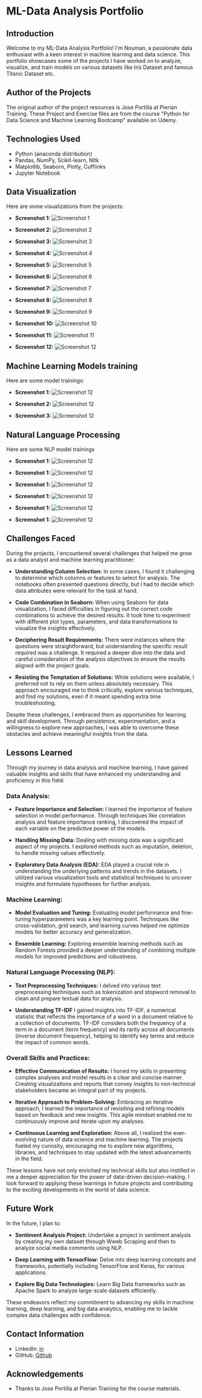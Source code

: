 # ML-Data Analysis Portfolio

## Introduction
Welcome to my ML-Data Analysis Portfolio! I'm Nouman, a passionate data enthusiast with a keen interest in machine learning and data science. This portfolio showcases some of the projects I have worked on to analyze, visualize, and train models on various datasets like Iris Dataset and famous Titanic Dataset etc.

## Author of the Projects
The original author of the project resources is Jose Portilla at Pierian Training. These Project and Exercise files are from the course "Python for Data Science and Machine Learning Bootcamp" available on Udemy.

## Technologies Used
- Python (anaconda distribution)
- Pandas, NumPy, Scikit-learn, Nltk
- Matplotlib, Seaborn, Plotly, Cufflinks
- Jupyter Notebook

## Data Visualization
Here are some visualizations from the projects:

- **Screenshot 1:**
  ![Screenshot 1](Screenshots/2024-04-15%20(4).png)

- **Screenshot 2:**
  ![Screenshot 2](Screenshots/2024-04-15%20(5).png)

- **Screenshot 3:**
  ![Screenshot 3](Screenshots/2024-04-15%20(6).png)

- **Screenshot 4:**
  ![Screenshot 4](Screenshots/2024-04-15%20(7).png)

- **Screenshot 5:**
  ![Screenshot 5](Screenshots/2024-04-15%20(8).png)

- **Screenshot 6:**
  ![Screenshot 6](Screenshots/2024-04-15%20(9).png)

- **Screenshot 7:**
  ![Screenshot 7](Screenshots/2024-04-15%20(10).png)

- **Screenshot 8:**
  ![Screenshot 8](Screenshots/2024-04-15%20(11).png)

- **Screenshot 9:**
  ![Screenshot 9](Screenshots/2024-04-15%20(12).png)

- **Screenshot 10:**
  ![Screenshot 10](Screenshots/2024-04-15%20(13).png)

- **Screenshot 11:**
  ![Screenshot 11](Screenshots/2024-04-15%20(14).png)

- **Screenshot 12:**
  ![Screenshot 12](Screenshots/2024-04-15%20(15).png)

## Machine Learning Models training
Here are some model trainings:

- **Screenshot 1:**
  ![Screenshot 12](Screenshots/2024-04-15%20(16).png)
  
- **Screenshot 2:**
  ![Screenshot 12](Screenshots/2024-04-15%20(17).png)

- **Screenshot 3:**
  ![Screenshot 12](Screenshots/2024-04-15%20(18).png)

## Natural Language Processing
Here are some NLP model trainings

- **Screenshot 1:**
  ![Screenshot 12](Screenshots/2024-04-15%20(19).png)

- **Screenshot 1:**
  ![Screenshot 12](Screenshots/2024-04-15%20(20).png)

- **Screenshot 1:**
  ![Screenshot 12](Screenshots/2024-04-15%20(21).png)

- **Screenshot 1:**
  ![Screenshot 12](Screenshots/2024-04-15%20(22).png)

- **Screenshot 1:**
  ![Screenshot 12](Screenshots/2024-04-15%20(23).png)

- **Screenshot 1:**
  ![Screenshot 12](Screenshots/2024-04-15%20(24).png)

## Challenges Faced
During the projects, I encountered several challenges that helped me grow as a data analyst and machine learning practitioner:

- **Understanding Column Selection:**
  In some cases, I found it challenging to determine which columns or features to select for analysis. The notebooks often presented questions directly, but I had to decide which data attributes were relevant for the task at hand.

- **Code Combination in Seaborn:**
  When using Seaborn for data visualization, I faced difficulties in figuring out the correct code combinations to achieve the desired results. It took time to experiment with different plot types, parameters, and data transformations to visualize the insights effectively.

- **Deciphering Result Requirements:**
  There were instances where the questions were straightforward, but understanding the specific result required was a challenge. It required a deeper dive into the data and careful consideration of the analysis objectives to ensure the results aligned with the project goals.

- **Resisting the Temptation of Solutions:**
  While solutions were available, I preferred not to rely on them unless absolutely necessary. This approach encouraged me to think critically, explore various techniques, and find my solutions, even if it meant spending extra time troubleshooting.

Despite these challenges, I embraced them as opportunities for learning and skill development. Through persistence, experimentation, and a willingness to explore new approaches, I was able to overcome these obstacles and achieve meaningful insights from the data.

## Lessons Learned

Through my journey in data analysis and machine learning, I have gained valuable insights and skills that have enhanced my understanding and proficiency in this field:

### Data Analysis:
- **Feature Importance and Selection:**
  I learned the importance of feature selection in model performance. Through techniques like correlation analysis and feature importance ranking, I discovered the impact of each variable on the predictive power of the models.

- **Handling Missing Data:**
  Dealing with missing data was a significant aspect of my projects. I explored methods such as imputation, deletion, to handle missing values effectively.

- **Exploratory Data Analysis (EDA):**
  EDA played a crucial role in understanding the underlying patterns and trends in the datasets. I utilized various visualization tools and statistical techniques to uncover insights and formulate hypotheses for further analysis.

### Machine Learning:
- **Model Evaluation and Tuning:**
  Evaluating model performance and fine-tuning hyperparameters was a key learning point. Techniques like cross-validation, grid search, and learning curves helped me optimize models for better accuracy and generalization.

- **Ensemble Learning:**
  Exploring ensemble learning methods such as Random Forests provided a deeper understanding of combining multiple models for improved predictions and robustness.

### Natural Language Processing (NLP):
- **Text Preprocessing Techniques:**
  I delved into various text preprocessing techniques such as tokenization and stopword removal to clean and prepare textual data for analysis.

- **Understanding TF-IDF**
  I gained insights into TF-IDF, a numerical statistic that reflects the importance of a word in a document relative to a collection of documents. TF-IDF considers both the frequency of a term in a document (term frequency) and its rarity across all documents (inverse document frequency), helping to identify key terms and reduce the impact of common words.

### Overall Skills and Practices:
- **Effective Communication of Results:**
  I honed my skills in presenting complex analyses and model results in a clear and concise manner. Creating visualizations and reports that convey insights to non-technical stakeholders became an integral part of my projects.

- **Iterative Approach to Problem-Solving:**
  Embracing an iterative approach, I learned the importance of revisiting and refining models based on feedback and new insights. This agile mindset enabled me to continuously improve and iterate upon my analyses.

- **Continuous Learning and Exploration:**
  Above all, I realized the ever-evolving nature of data science and machine learning. The projects fueled my curiosity, encouraging me to explore new algorithms, libraries, and techniques to stay updated with the latest advancements in the field.

These lessons have not only enriched my technical skills but also instilled in me a deeper appreciation for the power of data-driven decision-making. I look forward to applying these learnings in future projects and contributing to the exciting developments in the world of data science.

## Future Work

In the future, I plan to:

- **Sentiment Analysis Project:**
  Undertake a project in sentiment analysis by creating my own dataset through Wweb Scraping and then to analyze social media comments using NLP.

- **Deep Learning with TensorFlow:**
  Delve into deep learning concepts and frameworks, potentially including TensorFlow and Keras, for various applications.

- **Explore Big Data Technologies:**
  Learn Big Data frameworks such as Apache Spark to analyze large-scale datasets efficiently.

These endeavors reflect my commitment to advancing my skills in machine learning, deep learning, and big data analytics, enabling me to tackle complex data challenges with confidence.

## Contact Information
- LinkedIn: [in](https://www.linkedin.com/in/nouman-ahmad-6094b92b5)
- GitHub: [Github](https://github.com/Noumannomi123)

## Acknowledgements
- Thanks to Jose Portilla at Pierian Training for the course materials.
